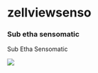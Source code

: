# zellviewsenso

<!-- ## subethasensomatic -->

### Sub etha sensomatic

Sub
  Etha
  Sensomatic
      
  <img src=docu/zellviewsenso.png />
  
      
